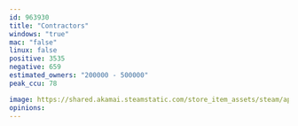 ```yaml
---
id: 963930
title: "Contractors"
windows: "true"
mac: "false"
linux: false
positive: 3535
negative: 659
estimated_owners: "200000 - 500000"
peak_ccu: 78

image: https://shared.akamai.steamstatic.com/store_item_assets/steam/apps/963930/header.jpg?t=1732285979
opinions:
---
```


